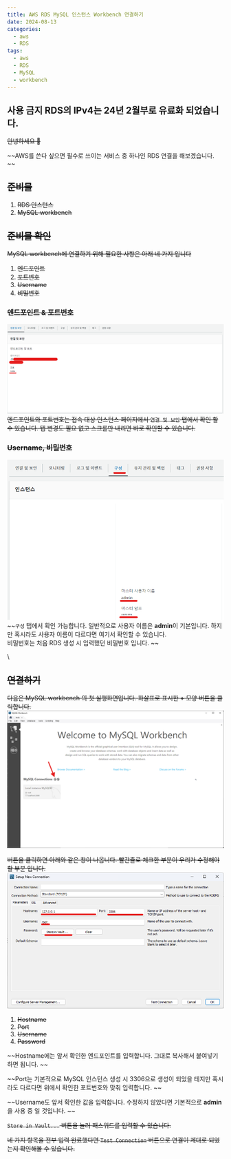 ```yaml
---
title: AWS RDS MySQL 인스턴스 Workbench 연결하기
date: 2024-08-13
categories:
  - aws
  - RDS
tags:
  - aws
  - RDS
  - MySQL
  - workbench
---
```

## **사용 금지 RDS의 IPv4는 24년 2월부로 유료화 되었습니다.**

~~안녕하세요 🐸~~

~~AWS를 쓴다 싶으면 필수로 쓰이는 서비스 중 하나인 RDS 연결을 해보겠습니다.  ~~

## ~~준비물~~
1. ~~RDS 인스턴스~~
2. ~~MySQL workbench~~

## ~~준비물 확인~~

~~MySQL workbench에 연결하기 위해 필요한 사항은 아래 네 가지 입니다~~
1. ~~엔드포인트~~
2. ~~포트번호~~
3. ~~Username~~
4. ~~비밀번호~~


### ~~엔드포인트 & 포트번호~~
![](assets/img/screenshot/Pasted%20image%2020240813153004.png)  
~~엔드포인트와 포트번호는 접속 대상 인스턴스 페이지에서 `연결 및 보안` 탭에서 확인 할 수 있습니다.  탭 변경도 필요 없고 스크롤만 내리면 바로 확인할 수 있습니다.~~

### ~~Username, 비밀번호~~

![](assets/img/screenshot/Pasted%20image%2020240813153558.png)  
~~`구성` 탭에서 확인 가능합니다. 일반적으로 사용자 이름은 **admin**이 기본입니다.  하지만 혹시라도 사용자 이름이 다르다면 여기서 확인할 수 있습니다.  
비밀번호는 처음 RDS 생성 시 입력했던 비밀번호 입니다. ~~

\
## ~~연결하기~~
~~다음은 MySQL workbench 의 첫 실행화면입니다. 화살표로 표시한 **+** 모양 버튼을 클릭합니다.~~
![](assets/img/screenshot/Pasted%20image%2020240813153841.png) 

~~버튼을 클릭하면 아래와 같은 창이 나옵니다.  빨간줄로 체크한 부분이 우리가 수정해야할 부분 입니다.~~
![](assets/img/screenshot/Pasted%20image%2020240813153205.png)  

1. ~~Hostname~~
2. ~~Port~~
3. ~~Username~~
4. ~~Password~~

~~Hostname에는 앞서 확인한 엔드포인트를 입력합니다.  그대로 복사해서 붙여넣기 하면 됩니다.  ~~

~~Port는 기본적으로 MySQL 인스턴스 생성 시 3306으로 생성이 되었을 테지만 혹시라도 다르다면 위에서 확인한 포트번호와 맞춰 입력합니다.  ~~

~~Username도 앞서 확인한 값을 입력합니다. 수정하지 않았다면 기본적으로 **admin** 을 사용 중 일 것입니다.  ~~

~~`Store in Vault...` 버튼을 눌러 패스워드를 입력할 수 있습니다.~~

~~네 가지 항목을 전부 입력 완료했다면 `Test Connection` 버튼으로 연결이 제대로 되었는지 확인해볼 수 있습니다.~~